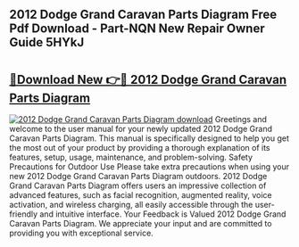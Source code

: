 ## 2012 Dodge Grand Caravan Parts Diagram Free Pdf Download - Part-NQN New Repair Owner Guide 5HYkJ

# <h2><a href="http://dfqzmmb.blite.top/?on=2012+Dodge+Grand+Caravan+Parts+Diagram">🔗Download New 👉🔴 2012 Dodge Grand Caravan Parts Diagram</a></h2>

[![2012 Dodge Grand Caravan Parts Diagram download](https://i.imgur.com/lujVjoI.png)](http://dfqzmmb.blite.top/?on=2012+Dodge+Grand+Caravan+Parts+Diagram)
Greetings and welcome to the user manual for your newly updated 2012 Dodge Grand Caravan Parts Diagram. This manual is specifically designed to help you get the most out of your product by providing a thorough explanation of its features, setup, usage, maintenance, and problem-solving. Safety Precautions for Outdoor Use Please take extra precautions when using your new 2012 Dodge Grand Caravan Parts Diagram outdoors. 2012 Dodge Grand Caravan Parts Diagram offers users an impressive collection of advanced features, such as facial recognition, augmented reality, voice activation, and wireless charging, all easily accessible through the user-friendly and intuitive interface. Your Feedback is Valued 2012 Dodge Grand Caravan Parts Diagram. We appreciate your input and are committed to providing you with exceptional service.
